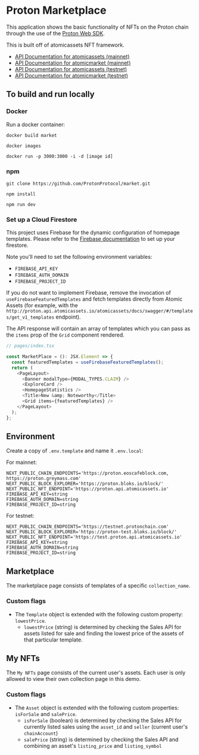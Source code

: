
# Proton Marketplace

This application shows the basic functionality of NFTs on the Proton chain through the use of the [Proton Web SDK](https://www.npmjs.com/package/@proton/web-sdk).

This is built off of atomicassets NFT framework.

- [API Documentation for atomicassets (mainnet)](https://proton.api.atomicassets.io/atomicassets/docs/swagger/)
- [API Documentation for atomicmarket (mainnet)](https://proton.api.atomicassets.io/atomicmarket/docs/swagger/)
- [API Documentation for atomicassets (testnet)](https://test.proton.api.atomicassets.io/atomicassets/docs/swagger/)
- [API Documentation for atomicmarket (testnet)](https://test.proton.api.atomicassets.io/atomicmarket/docs/swagger/)

## To build and run locally

### Docker

Run a docker container:

```
docker build market

docker images

docker run -p 3000:3000 -i -d [image id]
```

### npm

```
git clone https://github.com/ProtonProtocol/market.git

npm install

npm run dev
```

### Set up a Cloud Firestore

This project uses Firebase for the dynamic configuration of homepage templates.
Please refer to the [Firebase
documentation](https://firebase.google.com/docs/firestore) to set up your
firestore.

Note you'll need to set the following environment variables:

- `FIREBASE_API_KEY`
- `FIREBASE_AUTH_DOMAIN`
- `FIREBASE_PROJECT_ID`

If you do not want to implement Firebase, remove the invocation of
`useFirebaseFeaturedTemplates` and fetch templates directly from Atomic Assets
(for example, with the
`http://proton.api.atomicassets.io/atomicassets/docs/swagger/#/templates/get_v1_templates`
endpoint).

The API response will contain an array of templates which you can pass as the
`items` prop of the `Grid` component rendered.

```js
// pages/index.tsx

const MarketPlace = (): JSX.Element => {
  const featuredTemplates = useFirebaseFeaturedTemplates();
  return (
    <PageLayout>
      <Banner modalType={MODAL_TYPES.CLAIM} />
      <ExploreCard />
      <HomepageStatistics />
      <Title>New &amp; Noteworthy</Title>
      <Grid items={featuredTemplates} />
    </PageLayout>
  );
};
```

## Environment

Create a copy of `.env.template` and name it `.env.local`:

For mainnet:
```
NEXT_PUBLIC_CHAIN_ENDPOINTS='https://proton.eoscafeblock.com, https://proton.greymass.com'
NEXT_PUBLIC_BLOCK_EXPLORER='https://proton.bloks.io/block/'
NEXT_PUBLIC_NFT_ENDPOINT='https://proton.api.atomicassets.io'
FIREBASE_API_KEY=string
FIREBASE_AUTH_DOMAIN=string
FIREBASE_PROJECT_ID=string
```

For testnet:
```
NEXT_PUBLIC_CHAIN_ENDPOINTS='https://testnet.protonchain.com'
NEXT_PUBLIC_BLOCK_EXPLORER='https://proton-test.bloks.io/block/'
NEXT_PUBLIC_NFT_ENDPOINT='https://test.proton.api.atomicassets.io'
FIREBASE_API_KEY=string
FIREBASE_AUTH_DOMAIN=string
FIREBASE_PROJECT_ID=string
```

## Marketplace

The marketplace page consists of templates of a specific `collection_name`.

### Custom flags

- The `Template` object is extended with the following custom property: `lowestPrice`.
  - `lowestPrice` (string) is determined by checking the Sales API for assets listed for sale and finding the lowest price of the assets of that particular template.

## My NFTs

The `My NFTs` page consists of the current user's assets. Each user is only allowed to view their own collection page in this demo.

### Custom flags

- The `Asset` object is extended with the following custom properties: `isForSale` and `salePrice`.
  - `isForSale` (boolean) is determined by checking the Sales API for currently listed sales using the `asset_id` and `seller` (current user's `chainAccount`)
  - `salePrice` (string) is determined by checking the Sales API and combining an asset's `listing_price` and `listing_symbol`
